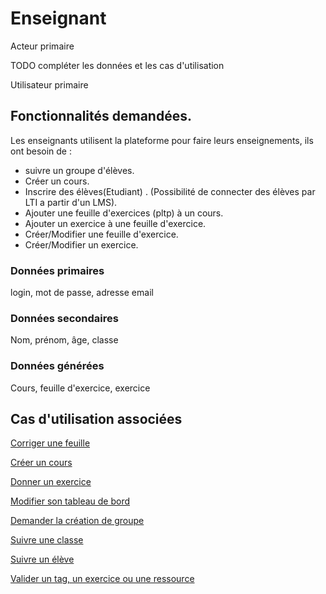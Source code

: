 # Enseignant

Acteur primaire

TODO compléter les données et les cas d'utilisation

Utilisateur primaire

## Fonctionnalités demandées.

Les enseignants utilisent la plateforme pour faire leurs enseignements, ils ont besoin de :

* suivre un groupe d'élèves.
* Créer un cours.
* Inscrire des élèves(Etudiant) . (Possibilité de connecter des élèves par LTI a partir d'un LMS).
* Ajouter une feuille d'exercices (pltp) à un cours.
* Ajouter un exercice à une feuille d'exercice.
* Créer/Modifier une feuille d'exercice.
* Créer/Modifier un exercice.

### Données primaires

login, mot de passe, adresse email

### Données secondaires

Nom, prénom, âge, classe

### Données générées

Cours, feuille d'exercice, exercice

## Cas d'utilisation associées

[Corriger une feuille](../casutilisation/enseignant/corrigerfeuilles.md)

[Créer un cours](../casutilisation/enseignant/creercours.md)

[Donner un exercice](../casutilisation/enseignant/donnerexercices.md)

[Modifier son tableau de bord](../casutilisation/enseignant/modifiertableaudebord.md)

[Demander la création de groupe](../casutilisation/enseignant/ouverturegroupe.md)

[Suivre une classe](../casutilisation/enseignant/suivreclasse.md)

[Suivre un élève](../casutilisation/enseignant/suivreeleve.md)

[Valider un tag, un exercice ou une ressource](../casutilisation/enseignant/validation.md)


<!--- 
Author : Hugo 
Validator : Raphael
-->

